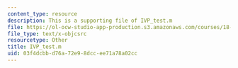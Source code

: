 ```yaml
---
content_type: resource
description: This is a supporting file of IVP_test.m
file: https://ol-ocw-studio-app-production.s3.amazonaws.com/courses/18-330-introduction-to-numerical-analysis-spring-2012/03f4dcbbd76a72e98dccee71a78a02cc_IVP_test.m
file_type: text/x-objcsrc
resourcetype: Other
title: IVP_test.m
uid: 03f4dcbb-d76a-72e9-8dcc-ee71a78a02cc
---
```

